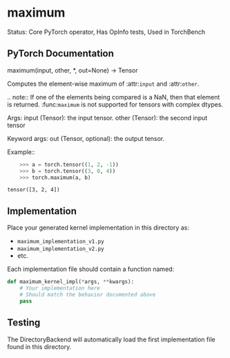 # maximum

Status: Core PyTorch operator, Has OpInfo tests, Used in TorchBench

## PyTorch Documentation

maximum(input, other, *, out=None) -> Tensor

Computes the element-wise maximum of :attr:`input` and :attr:`other`.

.. note::
    If one of the elements being compared is a NaN, then that element is returned.
    :func:`maximum` is not supported for tensors with complex dtypes.

Args:
    input (Tensor): the input tensor.
    other (Tensor): the second input tensor

Keyword args:
    out (Tensor, optional): the output tensor.

Example::

```python
    >>> a = torch.tensor((1, 2, -1))
    >>> b = torch.tensor((3, 0, 4))
    >>> torch.maximum(a, b)
```
    tensor([3, 2, 4])

## Implementation

Place your generated kernel implementation in this directory as:
- `maximum_implementation_v1.py`
- `maximum_implementation_v2.py`
- etc.

Each implementation file should contain a function named:
```python
def maximum_kernel_impl(*args, **kwargs):
    # Your implementation here
    # Should match the behavior documented above
    pass
```

## Testing

The DirectoryBackend will automatically load the first implementation file found in this directory.
